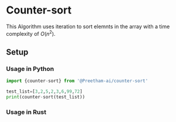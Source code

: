 # Counter-sort
This Algorithm uses iteration to sort elemnts in the array with a time complexity of $`O(n^2)`$.

## Setup
### Usage in Python
```python
import {counter-sort} from '@Preetham-ai/counter-sort'

test_list=[3,2,5,2,3,6,99,72]
print(counter-sort(test_list))
```
### Usage in Rust
